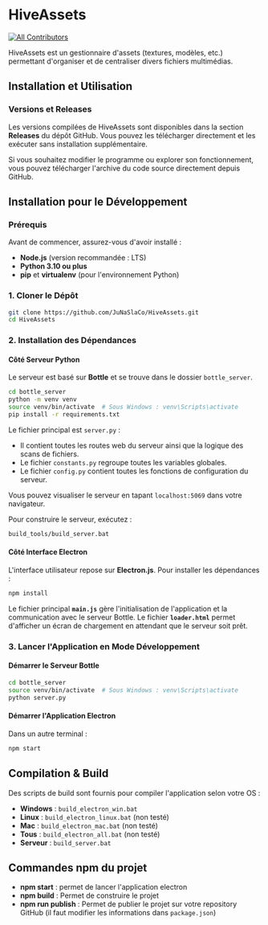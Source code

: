 # HiveAssets
<!-- ALL-CONTRIBUTORS-BADGE:START - Do not remove or modify this section -->
[![All Contributors](https://img.shields.io/badge/all_contributors-4-orange.svg?style=flat-square)](#contributors-)
<!-- ALL-CONTRIBUTORS-BADGE:END -->

HiveAssets est un gestionnaire d'assets (textures, modèles, etc.) permettant d'organiser et de centraliser divers fichiers multimédias.

## Installation et Utilisation

### Versions et Releases
Les versions compilées de HiveAssets sont disponibles dans la section **Releases** du dépôt GitHub. Vous pouvez les télécharger directement et les exécuter sans installation supplémentaire.

Si vous souhaitez modifier le programme ou explorer son fonctionnement, vous pouvez télécharger l'archive du code source directement depuis GitHub.

## Installation pour le Développement

### Prérequis
Avant de commencer, assurez-vous d'avoir installé :
- **Node.js** (version recommandée : LTS)
- **Python 3.10 ou plus**
- **pip** et **virtualenv** (pour l'environnement Python)

### 1. Cloner le Dépôt
```sh
git clone https://github.com/JuNaSlaCo/HiveAssets.git
cd HiveAssets
```

### 2. Installation des Dépendances

#### Côté Serveur Python
Le serveur est basé sur **Bottle** et se trouve dans le dossier `bottle_server`.
```sh
cd bottle_server
python -m venv venv
source venv/bin/activate  # Sous Windows : venv\Scripts\activate
pip install -r requirements.txt
```
Le fichier principal est `server.py` :
- Il contient toutes les routes web du serveur ainsi que la logique des scans de fichiers.
- Le fichier `constants.py` regroupe toutes les variables globales.
- Le fichier `config.py` contient toutes les fonctions de configuration du serveur.

Vous pouvez visualiser le serveur en tapant `localhost:5069` dans votre navigateur.

Pour construire le serveur, exécutez :
```sh
build_tools/build_server.bat
```

#### Côté Interface Electron
L'interface utilisateur repose sur **Electron.js**. Pour installer les dépendances :
```sh
npm install
```
Le fichier principal **`main.js`** gère l'initialisation de l'application et la communication avec le serveur Bottle.
Le fichier **`loader.html`** permet d'afficher un écran de chargement en attendant que le serveur soit prêt.

### 3. Lancer l'Application en Mode Développement

#### Démarrer le Serveur Bottle
```sh
cd bottle_server
source venv/bin/activate  # Sous Windows : venv\Scripts\activate
python server.py
```

#### Démarrer l'Application Electron
Dans un autre terminal :
```sh
npm start
```

## Compilation & Build
Des scripts de build sont fournis pour compiler l'application selon votre OS :
- **Windows** : `build_electron_win.bat`
- **Linux** : `build_electron_linux.bat` (non testé)
- **Mac** : `build_electron_mac.bat` (non testé)
- **Tous** : `build_electron_all.bat` (non testé)
- **Serveur** : `build_server.bat`

## Commandes npm du projet

- **npm start** : permet de lancer l'application electron
- **npm build** : Permet de construire le projet
- **npm run publish** : Permet de publier le projet sur votre repository GitHub (il faut modifier les informations dans `package.json`)